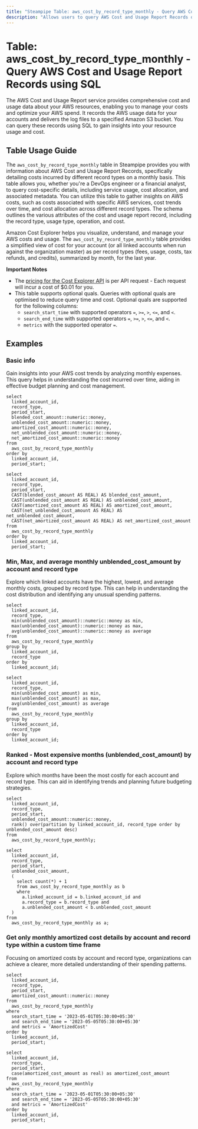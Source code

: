 ```yaml
---
title: "Steampipe Table: aws_cost_by_record_type_monthly - Query AWS Cost and Usage Report Records using SQL"
description: "Allows users to query AWS Cost and Usage Report Records on a monthly basis."
---
```


# Table: aws_cost_by_record_type_monthly - Query AWS Cost and Usage Report Records using SQL

The AWS Cost and Usage Report service provides comprehensive cost and usage data about your AWS resources, enabling you to manage your costs and optimize your AWS spend. It records the AWS usage data for your accounts and delivers the log files to a specified Amazon S3 bucket. You can query these records using SQL to gain insights into your resource usage and cost.

## Table Usage Guide

The `aws_cost_by_record_type_monthly` table in Steampipe provides you with information about AWS Cost and Usage Report Records, specifically detailing costs incurred by different record types on a monthly basis. This table allows you, whether you're a DevOps engineer or a financial analyst, to query cost-specific details, including service usage, cost allocation, and associated metadata. You can utilize this table to gather insights on AWS costs, such as costs associated with specific AWS services, cost trends over time, and cost allocation across different record types. The schema outlines the various attributes of the cost and usage report record, including the record type, usage type, operation, and cost.

Amazon Cost Explorer helps you visualize, understand, and manage your AWS costs and usage.  The `aws_cost_by_record_type_monthly` table provides a simplified view of cost for your account (or all linked accounts when run against the organization master) as per record types (fees, usage, costs, tax refunds, and credits), summarized by month, for the last year.

**Important Notes**
- The [pricing for the Cost Explorer API](https://aws.amazon.com/aws-cost-management/pricing/) is per API request - Each request will incur a cost of $0.01 for you.
- This table supports optional quals. Queries with optional quals are optimised to reduce query time and cost. Optional quals are supported for the following columns:
  - `search_start_time` with supported operators `=`, `>=`, `>`, `<=`, and `<`.
  - `search_end_time` with supported operators `=`, `>=`, `>`, `<=`, and `<`.
  - `metrics` with the supported operator `=`.

## Examples

### Basic info
Gain insights into your AWS cost trends by analyzing monthly expenses. This query helps in understanding the cost incurred over time, aiding in effective budget planning and cost management.

```sql+postgres
select
  linked_account_id,
  record_type,
  period_start,
  blended_cost_amount::numeric::money,
  unblended_cost_amount::numeric::money,
  amortized_cost_amount::numeric::money,
  net_unblended_cost_amount::numeric::money,
  net_amortized_cost_amount::numeric::money
from
  aws_cost_by_record_type_monthly
order by
  linked_account_id,
  period_start;
```

```sql+sqlite
select
  linked_account_id,
  record_type,
  period_start,
  CAST(blended_cost_amount AS REAL) AS blended_cost_amount,
  CAST(unblended_cost_amount AS REAL) AS unblended_cost_amount,
  CAST(amortized_cost_amount AS REAL) AS amortized_cost_amount,
  CAST(net_unblended_cost_amount AS REAL) AS net_unblended_cost_amount,
  CAST(net_amortized_cost_amount AS REAL) AS net_amortized_cost_amount
from
  aws_cost_by_record_type_monthly
order by
  linked_account_id,
  period_start;
```

### Min, Max, and average monthly unblended_cost_amount by account and record type
Explore which linked accounts have the highest, lowest, and average monthly costs, grouped by record type. This can help in understanding the cost distribution and identifying any unusual spending patterns.

```sql+postgres
select
  linked_account_id,
  record_type,
  min(unblended_cost_amount)::numeric::money as min,
  max(unblended_cost_amount)::numeric::money as max,
  avg(unblended_cost_amount)::numeric::money as average
from
  aws_cost_by_record_type_monthly
group by
  linked_account_id,
  record_type
order by
  linked_account_id;
```

```sql+sqlite
select
  linked_account_id,
  record_type,
  min(unblended_cost_amount) as min,
  max(unblended_cost_amount) as max,
  avg(unblended_cost_amount) as average
from
  aws_cost_by_record_type_monthly
group by
  linked_account_id,
  record_type
order by
  linked_account_id;
```

### Ranked - Most expensive months (unblended_cost_amount) by account and record type
Explore which months have been the most costly for each account and record type. This can aid in identifying trends and planning future budgeting strategies.

```sql+postgres
select
  linked_account_id,
  record_type,
  period_start,
  unblended_cost_amount::numeric::money,
  rank() over(partition by linked_account_id, record_type order by unblended_cost_amount desc)
from
  aws_cost_by_record_type_monthly;
```

```sql+sqlite
select
  linked_account_id,
  record_type,
  period_start,
  unblended_cost_amount,
  (
    select count(*) + 1
    from aws_cost_by_record_type_monthly as b
    where
      a.linked_account_id = b.linked_account_id and
      a.record_type = b.record_type and
      a.unblended_cost_amount < b.unblended_cost_amount
  )
from
  aws_cost_by_record_type_monthly as a;
```

### Get only monthly amortized cost details by account and record type within a custom time frame
Focusing on amortized costs by account and record type, organizations can achieve a clearer, more detailed understanding of their spending patterns.

```sql+postgres
select
  linked_account_id,
  record_type,
  period_start,
  amortized_cost_amount::numeric::money
from
  aws_cost_by_record_type_monthly
where
  search_start_time = '2023-05-01T05:30:00+05:30'
  and search_end_time = '2023-05-05T05:30:00+05:30'
  and metrics = 'AmortizedCost'
order by
  linked_account_id,
  period_start;
```

```sql+sqlite
select
  linked_account_id,
  record_type,
  period_start,
  case(amortized_cost_amount as real) as amortized_cost_amount
from
  aws_cost_by_record_type_monthly
where
  search_start_time = '2023-05-01T05:30:00+05:30'
  and search_end_time = '2023-05-05T05:30:00+05:30'
  and metrics = 'AmortizedCost'
order by
  linked_account_id,
  period_start;
```